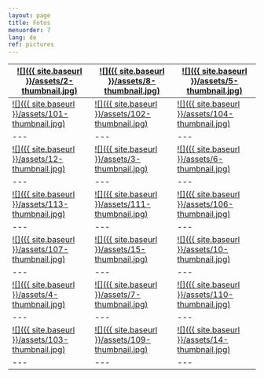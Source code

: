 ```yaml
---
layout: page
title: Fotos
menuorder: 7
lang: de
ref: pictures
---
```

| <a href="/assets/2.jpg">![]({{ site.baseurl }}/assets/2-thumbnail.jpg)</a>  | <a href="/assets/8.jpg"> ![]({{ site.baseurl }}/assets/8-thumbnail.jpg) </a> | <a href="/assets/5.jpg">  ![]({{ site.baseurl }}/assets/5-thumbnail.jpg) </a> | 
| --- | --- | --- |
| <a href="/assets/101.jpg">![]({{ site.baseurl }}/assets/101-thumbnail.jpg) </a> | <a href="/assets/102.jpg"> ![]({{ site.baseurl }}/assets/102-thumbnail.jpg) </a> | <a href="/assets/104.jpg">  ![]({{ site.baseurl }}/assets/104-thumbnail.jpg) </a> | 
| --- | --- | --- | 
| <a href="/assets/12.jpg">![]({{ site.baseurl }}/assets/12-thumbnail.jpg) </a> | <a href="/assets/3.jpg"> ![]({{ site.baseurl }}/assets/3-thumbnail.jpg) </a> | <a href="/assets/6.jpg">  ![]({{ site.baseurl }}/assets/6-thumbnail.jpg) </a> | 
| --- | --- | --- | 
| <a href="/assets/113.jpg">![]({{ site.baseurl }}/assets/113-thumbnail.jpg) </a> | <a href="/assets/111.jpg"> ![]({{ site.baseurl }}/assets/111-thumbnail.jpg) </a> | <a href="/assets/106.jpg">  ![]({{ site.baseurl }}/assets/106-thumbnail.jpg) </a> | 
| --- | --- | --- | 
| <a href="/assets/107.jpg">![]({{ site.baseurl }}/assets/107-thumbnail.jpg) </a> | <a href="/assets/15.jpg"> ![]({{ site.baseurl }}/assets/15-thumbnail.jpg) </a> | <a href="/assets/10.jpg">  ![]({{ site.baseurl }}/assets/10-thumbnail.jpg) </a> | 
| --- | --- | --- | 
| <a href="/assets/4.jpg">![]({{ site.baseurl }}/assets/4-thumbnail.jpg) </a> | <a href="/assets/7.jpg"> ![]({{ site.baseurl }}/assets/7-thumbnail.jpg) </a> | <a href="/assets/110.jpg">  ![]({{ site.baseurl }}/assets/110-thumbnail.jpg) </a> | 
| --- | --- | --- | 
| <a href="/assets/103.jpg">![]({{ site.baseurl }}/assets/103-thumbnail.jpg) </a> | <a href="/assets/109.jpg"> ![]({{ site.baseurl }}/assets/109-thumbnail.jpg) </a> | <a href="/assets/14.jpg">  ![]({{ site.baseurl }}/assets/14-thumbnail.jpg) </a> | 
| --- | --- | --- | 

